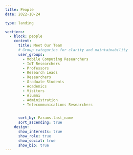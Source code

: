 ```yaml
---
title: People
date: 2022-10-24

type: landing

sections:
  - block: people
    content:
      title: Meet Our Team
      # Group categories for clarity and maintainability
      user_groups:
        - Mobile Computing Researchers
        - IoT Researchers
        - Professors
        - Research Leads
        - Researchers
        - Graduate Students
        - Academics
        - Visitors
        - Alumni
        - Administration
        - Telecommunications Researchers
        

      sort_by: Params.last_name
      sort_ascending: true
    design:
      show_interests: true
      show_role: true
      show_social: true
      show_bio: true
---
```

